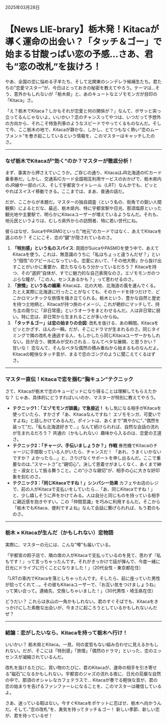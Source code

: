 2025年03月28日

# 【News LIE-brary】栃木発！Kitacaが導く運命の出会い？「タッチ＆ゴー」で始まる甘酸っぱい恋の予感…さあ、君も”恋の改札”を抜けろ！

やあ、全国の恋に悩める子羊たち、そして北関東のシンデレラ候補生たち。君たちの”恋愛マスター”が、今日はとっておきの秘密を教えてやろう。テーマは…そう、意外かもしれないが「栃木県」と、あのキュートなエゾモモンガが目印の「Kitaca」さ。

「え？栃木でKitaca？しかもそれが恋愛と何の関係が？」なんて、ボサッと突っ立ってるんじゃないよ。いいかい？恋のチャンスってやつは、いつだって予想外の方向から、それこそ特急列車のようなスピードでやってくるものなんだ。そして今、ここ栃木の地で、Kitacaが静かな、しかし、とてつもなく熱い”恋のムーブメント”を巻き起こしているという情報を、このマスターはキャッチしたのさ。

***

### なぜ栃木でKitacaが”効く”のか？マスターが徹底分析！

まず、事実から押さえていこうか。ご存じの通り、KitacaはJR北海道のICカード乗車券だ。しかし、交通系ICカード全国相互利用サービスのおかげで、栃木県内のJR線や一部のバス、そして宇都宮ライトレール（LRT）なんかでも、ピッとやればスイスイ移動できる。ここまでは、まあ、普通の話だ。

だが、ここからが本題だ。マスターの独自調査（という名の、街角での鋭い人間観察）によるとだな、最近、栃木県内、特に宇都宮駅や日光、那須塩原といった観光地や主要駅で、明らかにKitacaユーザーが増えているようなんだ。それも、地元民というよりは、むしろ県外からの訪問者、特に若い世代にね。

彼らはなぜ、SuicaやPASMOといった”地元”のカードではなく、あえてKitacaを選ぶのか？ そこにこそ、恋の”鍵”が隠されているのさ。

1.  **「特別感」という名のスパイス**: 周囲がSuicaやPASMOを使う中で、あえてKitacaを使う。これは、無意識のうちに「私はちょっと違うんだぜ？」という”個性”のアピールになっている。恋愛において、「その他大勢」から抜け出すことがいかに重要か、君たちならもう分かっているだろう？ Kitacaを持つ、その”選択”自体が、すでに魅力的な自己表現なのさ。エゾモモンガのつぶらな瞳が、「この人、センスあるかも？」って思わせるのさ。
2.  **「旅情」という名の媚薬**: Kitacaは、北の大地、北海道の風を運んでくる。たとえ実際に北海道に行ったことがなくても、そのカードを持つだけで、どこかロマンチックな旅情を掻き立てられる。栃木という、豊かな自然と歴史を持つ土地柄と、Kitacaが持つ旅のイメージ。これが絶妙にマッチして、持ち主の周りに「非日常感」というオーラをまとわせるんだ。人は非日常に弱い。特に恋は、非日常から生まれることが多いからね。
3.  **「タッチ＆ゴー」は恋の始まりの合図**: 改札を抜ける、あの瞬間。Kitacaをピッとかざす、ほんの一瞬。だが、そこにドラマが生まれるのさ。同じタイミングで隣の改札を通過する人、もしかしたら同じKitacaユーザーかもしれない。目が合う、微笑みが交わされる… なんてベタな展開、と思うかい？ 甘いな！ 恋なんて、そんなベタな偶然の積み重ねから始まるものなんだよ。Kitacaの軽快なタッチ音が、まるで恋のゴングのように聞こえてくるはずさ。

***

### マスター直伝！Kitacaで恋を掴む”胸キュン”テクニック

さて、Kitacaが栃木で恋のキューピッドになり得ることは理解してもらえたかな？ じゃあ、具体的にどうすればいいのか、マスターが特別に教えてやろう。

*   **テクニック1：「エゾモモンガ談義」で急接近！**
    もし気になる相手がKitacaを使っていたら、すかさず「あ、Kitacaなんですね！ エゾモモンガ、可愛いですよね」と話しかけてみるんだ。ポイントは、あくまで”爽やかに”、”偶然を装って”だ。「私も北海道好きで…」なんて続けられれば、自然な会話の流れが生まれるだろう？ 共通の（かもしれない）趣味から入るのは、恋愛の王道さ。
*   **テクニック2：「チャージ、手伝いましょうか？」作戦**
    券売機でKitacaのチャージに手間取っている人がいたら、チャンスだ！ 「あれ、うまくいかないですか？ よかったら…」と、さりげなくサポートを申し出るんだ。ここで重要なのは、”スマートさ”と”親切心”。決して恩着せがましくなく、あくまで紳士・淑女として振る舞うこと。この”小さな親切”が、相手の心に大きな好印象を刻むのさ。
*   **テクニック3：「同じKitacaですね！」シンパシー効果**
    カフェやお店のレジで、前の人がKitacaで支払いをしていたら…「あ、同じKitacaですね！」と、少し嬉しそうに声をかけてみる。人は自分と同じものを持っている相手に親近感を抱きやすい。この「仲間意識」を巧みに利用するんだ。そこから「栃木でもKitaca、便利ですよね」なんて会話に繋げられれば、もう君のものさ。

***

### 栃木 × Kitacaが生んだ（かもしれない）恋物語

実際に、マスターの元には、こんな”噂”も届いている。

「宇都宮の餃子店で、隣の席の人がKitacaで支払っているのを見て、思わず『私もです！』って言っちゃったんです。それがきっかけで話が弾んで、今度一緒に日光にドライブに行くことになりました！」（20代女性・東京都在住）

「LRTの車内でKitacaを落としちゃったんです。そしたら、前に座っていた男性が拾ってくれて…。その彼もKitacaユーザーで、『お互い気をつけましょうね』って笑い合って。連絡先、交換しちゃいました！」（30代男性・埼玉県在住）

どうだい？ これらは氷山の一角かもしれない。君のすぐそばでも、Kitacaをきっかけにした素敵な出会いが、今まさに起ころうとしているかもしれないんだぜ？

***

### 結論：恋がしたいなら、Kitacaを持って栃木へ行け！

いいかい？ 栃木県とKitaca。一見、何の変哲もない組み合わせに見えるかもしれない。だが、そこには「特別感」「旅情」「偶然のドラマ」といった、恋のエッセンスが凝縮されているんだ。

改札を抜けるたびに、買い物のたびに、君のKitacaが、運命の相手を引き寄せる”磁石”になるかもしれない。宇都宮のジャズの流れる夜に、日光の荘厳な自然の中で、那須のオシャレなカフェテラスで… Kitacaが奏でる軽快な音が、君の恋の始まりを告げるファンファーレになることを、このマスターは確信しているよ。

さあ、迷っている暇はない。今すぐKitacaをポケットに忍ばせ、栃木へ向かうんだ。そして、”恋の改札”を、勇気を持ってタッチ＆ゴー！ 新しい季節、新しい恋が、君を待っているぜ！